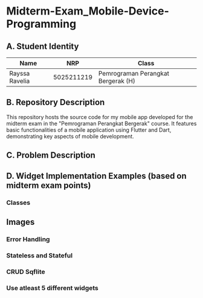 # Midterm-Exam_Mobile-Device-Programming

## A. Student Identity
| Name           | NRP          | Class                            |
|----------------|--------------|----------------------------------|
| Rayssa Ravelia | 5025211219   | Pemrograman Perangkat Bergerak (H) |


## B. Repository Description
This repository hosts the source code for my mobile app developed for the midterm exam in the "Pemrograman Perangkat Bergerak" course. It features basic functionalities of a mobile application using Flutter and Dart, demonstrating key aspects of mobile development.

## C. Problem Description

## D. Widget Implementation Examples (based on midterm exam points)

### Classes

## Images

### Error Handling

### Stateless and Stateful

### CRUD Sqflite

### Use atleast 5 different widgets
